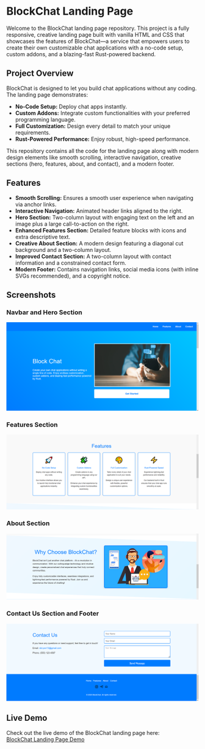 # BlockChat Landing Page

Welcome to the BlockChat landing page repository. This project is a fully responsive, creative landing page built with vanilla HTML and CSS that showcases the features of BlockChat—a service that empowers users to create their own customizable chat applications with a no-code setup, custom addons, and a blazing-fast Rust-powered backend.

## Project Overview

BlockChat is designed to let you build chat applications without any coding. The landing page demonstrates:

- **No-Code Setup:** Deploy chat apps instantly.
- **Custom Addons:** Integrate custom functionalities with your preferred programming language.
- **Full Customization:** Design every detail to match your unique requirements.
- **Rust-Powered Performance:** Enjoy robust, high-speed performance.

This repository contains all the code for the landing page along with modern design elements like smooth scrolling, interactive navigation, creative sections (hero, features, about, and contact), and a modern footer.

## Features

- **Smooth Scrolling:** Ensures a smooth user experience when navigating via anchor links.
- **Interactive Navigation:** Animated header links aligned to the right.
- **Hero Section:** Two-column layout with engaging text on the left and an image plus a large call-to-action on the right.
- **Enhanced Features Section:** Detailed feature blocks with icons and extra descriptive text.
- **Creative About Section:** A modern design featuring a diagonal cut background and a two-column layout.
- **Improved Contact Section:** A two-column layout with contact information and a constrained contact form.
- **Modern Footer:** Contains navigation links, social media icons (with inline SVGs recommended), and a copyright notice.

## Screenshots

### Navbar and Hero Section

![Navbar and Hero Screenshot](assets/readme.assets/nav-and-hero.png)

### Features Section

![Features Screenshot](assets/readme.assets/features.png)

### About Section

![About Screenshot](assets/readme.assets/about.png)

### Contact Us Section and Footer

![Contact Us Screenshot](assets/readme.assets/contactus.png)

## Live Demo

Check out the live demo of the BlockChat landing page here:  
[BlockChat Landing Page Demo](https://drive.google.com/file/d/1TVw3W6YLb7e74EVA5R4ApOGLiqceYaCx/view?usp=drive_link)
